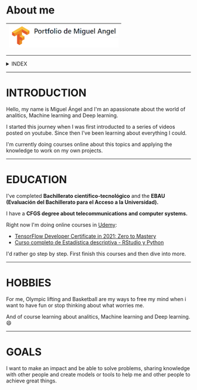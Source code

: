 # About me

|[<img width="300" src="https://github.com/Miqquelangel/Portfolio-Miguel-Angel/blob/main/Imagen/portfolio.PNG">](https://github.com/Miqquelangel/Portfolio-Miguel-Angel)|
|---|

---

<details>
<summary>INDEX</summary>
<ul><li>INTRODUCTION
<li>EDUCATION</li>
  <li>HOBBIES</li>
  <li>GOALS</li></ul>
</details>

---

# INTRODUCTION

Hello, my name is Miguel Ángel and I'm an apassionate about the world of analitics, Machine learning and Deep learning.

I started this journey when I was first introducted to a series of videos posted on youtube. Since then I've been learning about everything I could.

I'm currently doing courses online about this topics and applying the knowledge to work on my own projects.

---

# EDUCATION

I've completed **Bachillerato científico-tecnológico** and the **EBAU (Evaluación del Bachillerato para el Acceso a la Universidad).**

I have a **CFGS degree about telecommunications and computer systems.**

Right now I'm doing online courses in [Udemy](https://www.udemy.com/):

* [TensorFlow Developer Certificate in 2021: Zero to Mastery](https://www.udemy.com/course/tensorflow-developer-certificate-machine-learning-zero-to-mastery/)
* [Curso completo de Estadística descriptiva - RStudio y Python](https://www.udemy.com/course/estadistica-descriptiva/)

I'd rather go step by step. First finish this courses and then dive into more.

---

# HOBBIES

For me, Olympic lifting and Basketball are my ways to free my mind when i want to have fun or stop thinking about what worries me.

And of course learning about analitics, Machine learning and Deep learning.:smile:

---

# GOALS

I want to make an impact and be able to solve problems, sharing knowledge with other people and create models or tools to help me and other people to achieve great things.

